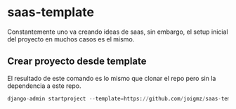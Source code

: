 # saas-template
Constantemente uno va creando ideas de saas, sin embargo, el setup inicial del proyecto en muchos casos es el mismo.

## Crear proyecto desde template
El resultado de este comando es lo mismo que clonar el repo pero sin la dependencia a este repo.
```python
django-admin startproject --template=https://github.com/joigmz/saas-template/archive/main.zip myproject
```